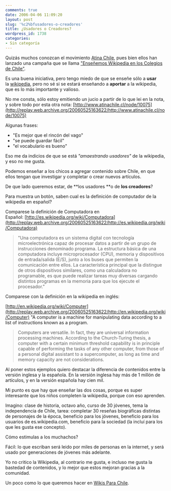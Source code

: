 ```yaml
---
comments: true
date: 2006-04-06 11:09:20
layout: post
slug: '%c2%bfusadores-o-creadores'
title: ¿Usadores o Creadores?
wordpress_id: 1738
categories:
- Sin categoría
---
```


Quizás muchos conozcan el movimiento [Atina Chile](http://replay.web.archive.org/20060525163622/http://www.atinachile.cl/), pues bien ellos han lanzado una campaña que se llama ["Enseñemos Wikipedia en los Colegios de Chile"](http://replay.web.archive.org/20060525163622/http://www.atinachile.cl/node/5614).

Es una buena iniciativa, pero tengo miedo de que se enseñe sólo a **usar** la [wikipedia](http://replay.web.archive.org/20060525163622/http://es.wikipedia.com/), pero no sé si se estará enseñando a **aportar** a la wikipedia, que es lo más importante y valioso.

No me consta, sólo estoy emitiendo un jucio a partir de lo que lei en la nota, y sobre todo por esta otra nota:
[http://www.atinachile.cl/node/10075](http://replay.web.archive.org/20060525163622/http://www.atinachile.cl/node/10075)

Algunas frases:
* "Es mejor que el rincón del vago"
* "se puede guardar fácil"
* "el vocabulario es bueno"

Eso me da indicios de que se está _"amaestrando usadores"_ de la wikipedia, y eso no me gusta.

Podemos enseñar a los chicos a agregar contenido sobre Chile, en que ellos tengan que investigar y completar o crear nuevos artículos.

De que lado queremos estar, de **los usadores **o de **los creadores**?

Para muestra un botón, saben cual es la definición de computador de la wikipedia en español?

Comparese la definición de Computadora en Español: [http://es.wikipedia.org/wiki/Computadora](http://replay.web.archive.org/20060525163622/http://es.wikipedia.org/wiki/Computadora)


> "Una computadora es un sistema digital con tecnología microelectrónica capaz de procesar datos a partir de un grupo de instrucciones denominado programa. La estructura básica de una computadora incluye microprocesador (CPU), memoria y dispositivos de entrada/salida (E/S), junto a los buses que permiten la comunicación entre ellos. La característica principal que la distingue de otros dispositivos similares, como una calculadora no programable, es que puede realizar tareas muy diversas cargando distintos programas en la memoria para que los ejecute el procesador."


Comparese con la definición en la wikipedia en inglés:

[http://en.wikipedia.org/wiki/Computer](http://replay.web.archive.org/20060525163622/http://en.wikipedia.org/wiki/Computer)
"A computer is a machine for manipulating data according to a list of instructions known as a program.


> Computers are versatile. In fact, they are universal information processing machines. According to the Church-Turing thesis, a computer with a certain minimum threshold capability is in principle capable of performing the tasks of any other computer, from those of a personal digital assistant to a supercomputer, as long as time and memory capacity are not considerations.


Al poner estos ejemplos quiero destacar la diferencia de contenidos entre la versión inglesa y la española.
En la versión inglesa hay más de 1 millón de artículos, y en la versión española hay cien mil.

Mi punto es que hay que enseñar las dos cosas, porque es super interesante que los niños completen la wikipedia, porque con eso aprenden.

Imagino: clase de historia, octavo año, curso de 30 jóvenes, tema la independencia de Chile, tarea: completar 30 reseñas biográficas distintas de personajes de la época, beneficio para los jóvenes, beneficio para los usuarios de es.wikipedia.com, beneficio para la sociedad (la incluí para los que les gusta ese concepto).

Cómo estimulas a los muchachos?

Fácil: lo que escriban será leido por miles de personas en la internet, y será usado por generaciones de jóvenes más adelante.

Yo no critico la Wikipedia, al contrario me gusta, e incluso me gusta la bastedad de contenidos, y lo mejor que estos mejoran gracias a la comunidad.

Un poco como lo que queremos hacer en [Wikis Para Chile](http://replay.web.archive.org/20060525163622/http://www.wikis.cl/).


